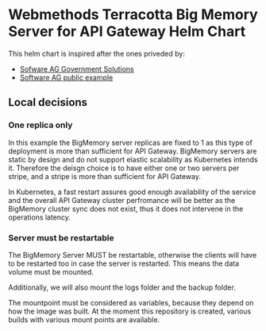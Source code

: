 # Webmethods Terracotta Big Memory Server for API Gateway Helm Chart

This helm chart is inspired after the ones priveded by:

- [Sofware AG Government Solutions](https://github.com/softwareag-government-solutions/saggov-helm-charts/tree/main/src/webmethods-terracotta)
- [Software AG public example](https://github.com/SoftwareAG/webmethods-api-gateway/tree/master/samples/kubernetes/helm/cluster-deployment/apigateway/charts/terracotta)

## Local decisions

### One replica only

In this example the BigMemory server replicas are fixed to 1 as this type of deployment is more than sufficient for API Gateway. BigMemory servers are static by design and do not support elastic scalability as Kubernetes intends it. Therefore the deisgn choice is to have either one or two servers per stripe, and a stripe is more than sufficient for API Gateway.

In Kubernetes, a fast restart assures good enough availability of the service and the overall API Gateway cluster perfromance will be better as the BigMemory cluster sync does not exist, thus it does not intervene in the operations latency.

### Server must be restartable

The BigMemory Server MUST be restartable, otherwise the clients will have to be restarted too in case the server is restarted. This means the data volume must be mounted.

Additionally, we will also mount the logs folder and the backup folder.

The mountpoint must be considered as variables, because they depend on how the image was built. At the moment this repository is created, various builds with various mount points are available.
